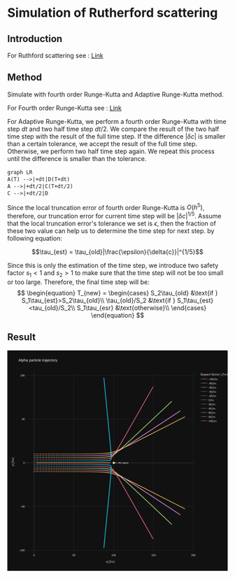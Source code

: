 # Simulation of Rutherford scattering
## Introduction 
For Ruthford scattering see : [Link](http://hyperphysics.phy-astr.gsu.edu/hbase/rutsca.html#c3)
## Method 
Simulate with fourth order Runge-Kutta and Adaptive Runge-Kutta method.

For Fourth order Runge-Kutta see : [Link](https://en.wikipedia.org/wiki/Runge%E2%80%93Kutta_methods)

For Adaptive Runge-Kutta, we perform a fourth order Runge-Kutta with time step $dt$ and two half time step $dt/2$. We compare the result of the two half time step with the result of the full time step. If the difference $|\delta{c}|$ is smaller than a certain tolerance, we accept the result of the full time step. Otherwise, we perform two half time step again. We repeat this process until the difference is smaller than the tolerance.

```mermaid
graph LR
A(T) -->|+dt|D(T+dt)
A -->|+dt/2|C(T+dt/2)
C -->|+dt/2|D
```
Since the local truncation error of fourth order Runge-Kutta is $O(h^5)$, therefore, our truncation error for current time step will be $|\delta{c}|^{1/5}$. Assume that the local truncation error's tolerance we set is $\epsilon$, then the fraction of these two value can help us to determine the time step for next step. by following equation:

$$\tau_{est} = \tau_{old}|\frac{\epsilon}{\delta{c}}|^{1/5}$$

Since this is only the estimation of the time step, we introduce two safety factor $s_1<1$ and $s_2>1$ to make sure that the time step will not be too small or too large. Therefore, the final time step will be:
$$
\begin{equation}
T_{new} = \begin{cases}
    S_2\tau_{old}  &\text{if } S_1\tau_{est}>S_2\tau_{old}\\ 
    \tau_{old}/S_2 &\text{if } S_1\tau_{est}<tau_{old}/S_2\\
    S_1\tau_{esr}  &\text{otherwise}\\
     \end{cases}
\end{equation}
$$

## Result
![Result](output/img/Alpha_trajectory.png)

